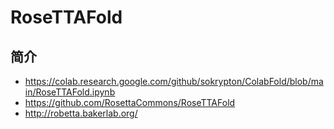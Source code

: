 # RoseTTAFold

## 简介

- https://colab.research.google.com/github/sokrypton/ColabFold/blob/main/RoseTTAFold.ipynb
- https://github.com/RosettaCommons/RoseTTAFold
- http://robetta.bakerlab.org/

